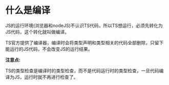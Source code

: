 # 什么是编译

JS的运行环境(浏览器和nodeJS)不认识TS代码，所以TS想运行，必须先转化为JS代码，这个转化就叫做编译。

TS官方提供了编译器，编译时会将类型声明和类型相关的代码全部删除，只留下能运行的JS代码，不会改变JS的运行结果。

**注意点:**

TS的类型检查是编译时的类型检查，而不是代码运行时的类型检查，一旦代码编译为JS，运行时就不再进行检查了。
